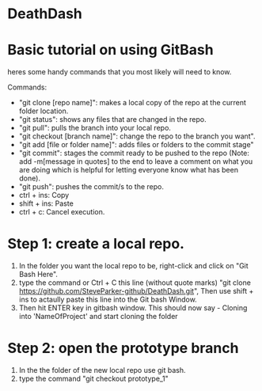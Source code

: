 # DeathDash

# Basic tutorial on using GitBash

heres some handy commands that you most likely will need to know.

Commands:
- "git clone [repo name]": makes a local copy of the repo at the current folder location.
- "git status": shows any files that are changed in the repo.
- "git pull": pulls the branch into your local repo.
- "git checkout [branch name]": change the repo to the branch you want".
- "git add [file or folder name]": adds files or folders to the commit stage"
- "git commit": stages the commit ready to be pushed to the repo (Note: add -m[message in quotes] to the end to leave a comment on what you are doing which is helpful for letting everyone know what has been done).
- "git push": pushes the commit/s to the repo.
- ctrl + ins: Copy
- shift + ins: Paste
- ctrl + c: Cancel execution.

# Step 1: create a local repo.
1. In the folder you want the local repo to be, right-click and click on "Git Bash Here".
2. type the command or Ctrl + C this line (without quote marks) "git clone https://github.com/SteveParker-github/DeathDash.git", Then use shift + ins to actaully paste this line into the Git bash Window.
3. Then hit ENTER key in gitbash window. This should now say - Cloning into 'NameOfProject' and start cloning the folder 

# Step 2: open the prototype branch
1. In the the folder of the new local repo use git bash.
2. type the command "git checkout prototype_1"
